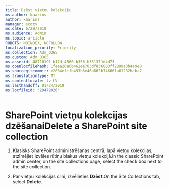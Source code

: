 ```yaml
---
title: Dzēst vietņu kolekciju
ms.author: kaarins
author: kaarins
manager: scotv
ms.date: 6/28/2018
ms.audience: Admin
ms.topic: article
ROBOTS: NOINDEX, NOFOLLOW
localization_priority: Priority
ms.collection: Adm_O365
ms.custom: Adm_O365
ms.assetid: 48710191-b17d-4560-b356-b351371d4d73
ms.openlocfilehash: 1feea26a6b462ee703df836803ff2899a3b4a9e8
ms.sourcegitcommit: e2864efcfb493b6e46b662b746661a61232bdba7
ms.translationtype: MT
ms.contentlocale: lv-LV
ms.lasthandoff: 01/24/2019
ms.locfileid: "29479026"
---
```

# <a name="delete-a-sharepoint-site-collection"></a><span data-ttu-id="3b376-102">SharePoint vietņu kolekcijas dzēšanai</span><span class="sxs-lookup"><span data-stu-id="3b376-102">Delete a SharePoint site collection</span></span>

1. <span data-ttu-id="3b376-103">Klasisks SharePoint administrēšanas centrā, lapā vietņu kolekcijas, atzīmējiet izvēles rūtiņu blakus vietņu kolekcijā.</span><span class="sxs-lookup"><span data-stu-id="3b376-103">In the classic SharePoint admin center, on the site collections page, select the check box next to the site collection.</span></span>
    
2. <span data-ttu-id="3b376-104">Par vietņu kolekcijas cilni, izvēlieties **Dzēst**.</span><span class="sxs-lookup"><span data-stu-id="3b376-104">On the Site Collections tab, select **Delete**.</span></span>
    

